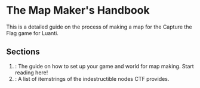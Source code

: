 # The Map Maker's Handbook
This is a detailed guide on the process of making a map for the Capture the Flag game for Luanti.

## Sections
1. [](Making-a-Map-for-Capture-the-Flag.md): The guide on how to set up your game and world for map making. Start reading here!
2. [](Commonly-Used-Itemstrings-List.md): A list of itemstrings of the indestructible nodes CTF provides.
